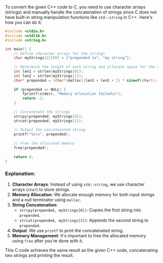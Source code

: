 To convert the given C++ code to C, you need to use character arrays (strings) and manually handle the concatenation of strings since C does not have built-in string manipulation functions like `std::string` in C++. Here's how you can do it:

```c
#include <stdio.h>
#include <stdlib.h>
#include <string.h>

int main() {
    // Define character arrays for the strings
    char myStrings[2][50] = {"prepended to", "my string"};
    
    // Determine the length of each string and allocate space for the concatenated result
    int len1 = strlen(myStrings[0]);
    int len2 = strlen(myStrings[1]);
    char* prepended = (char*)malloc((len1 + len2 + 1) * sizeof(char));
    
    if (prepended == NULL) {
        fprintf(stderr, "Memory allocation failed\n");
        return -1;
    }
    
    // Concatenate the strings
    strcpy(prepended, myStrings[0]);
    strcat(prepended, myStrings[1]);
    
    // Output the concatenated string
    printf("%s\n", prepended);
    
    // Free the allocated memory
    free(prepended);
    
    return 0;
}
```

### Explanation:
1. **Character Arrays**: Instead of using `std::string`, we use character arrays (`char`) to store strings.
2. **Memory Allocation**: We allocate enough memory for both input strings and a null terminator using `malloc`.
3. **String Concatenation**:
   - `strcpy(prepended, myStrings[0])`: Copies the first string into `prepended`.
   - `strcat(prepended, myStrings[1])`: Appends the second string to `prepended`.
4. **Output**: We use `printf` to print the concatenated string.
5. **Memory Management**: It's important to free the allocated memory using `free` after you're done with it.

This C code achieves the same result as the given C++ code, concatenating two strings and printing the result.
